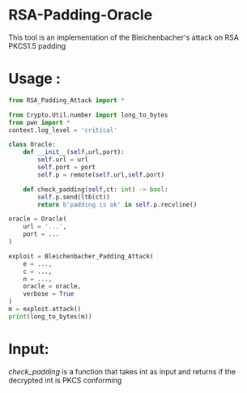 # RSA-Padding-Oracle
This tool is an implementation of the Bleichenbacher's attack on RSA PKCS1.5 padding
# Usage :

```python
from RSA_Padding_Attack import *

from Crypto.Util.number import long_to_bytes
from pwn import *
context.log_level = 'critical'

class Oracle:
	def __init__(self,url,port):
		self.url = url
		self.port = port
		self.p = remote(self.url,self.port)

	def check_padding(self,ct: int) -> bool:
		self.p.send(ltb(ct))
		return b'padding is ok' in self.p.recvline()

oracle = Oracle(
	url = '...',
	port = ...
)

exploit = Bleichenbacher_Padding_Attack(
	e = ...,
	c = ...,
	n = ...,
	oracle = oracle,
	verbose = True
)
m = exploit.attack()
print(long_to_bytes(m))
```

# Input: 

*check_padding* is a function that takes int as input and returns if the decrypted int is PKCS conforming


